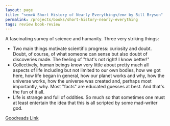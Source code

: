```yaml
---
layout: page
title: "<em>A Short History of Nearly Everything</em> by Bill Bryson"
permalink: /projects/books/short-history-nearly-everything
tags: review book-review
---
```


A fascinating survey of science and humanity. Three very striking things:

- Two main things motivate scientific progress: curiosity and doubt. Doubt, of course, of what someone can sense but also doubt of discoveries made. The feeling of "that's not right! I know better!"
- Collectively, human beings know very little about pretty much all aspects of life including but not limited to our own bodies, how we got here, how life began in general, how our planet works and why, how the universe works, how the universe was created and, perhaps most importantly, why. Most "facts" are educated guesses at best. And that's the fun of it all.
- Life is strange and full of oddities. So much so that sometimes one must at least entertain the idea that this is all scripted by some mad-writer god.

[Goodreads Link](https://www.goodreads.com/book/show/21.A_Short_History_of_Nearly_Everything)